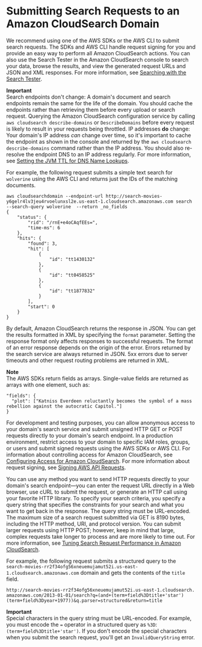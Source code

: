 # Submitting Search Requests to an Amazon CloudSearch Domain<a name="submitting-search-requests"></a>

We recommend using one of the AWS SDKs or the AWS CLI to submit search requests\. The SDKs and AWS CLI handle request signing for you and provide an easy way to perform all Amazon CloudSearch actions\. You can also use the Search Tester in the Amazon CloudSearch console to search your data, browse the results, and view the generated request URLs and JSON and XML responses\. For more information, see [Searching with the Search Tester](getting-started-search.md#searching-console)\.

**Important**  
Search endpoints don't change: A domain's document and search endpoints remain the same for the life of the domain\. You should cache the endpoints rather than retrieving them before every upload or search request\. Querying the Amazon CloudSearch configuration service by calling `aws cloudsearch describe-domains` or `DescribeDomains` before every request is likely to result in your requests being throttled\.
IP addresses **do** change: Your domain's IP address *can* change over time, so it's important to cache the endpoint as shown in the console and returned by the `aws cloudsearch describe-domains` command rather than the IP address\. You should also re\-resolve the endpoint DNS to an IP address regularly\. For more information, see [Setting the JVM TTL for DNS Name Lookups](https://docs.aws.amazon.com/sdk-for-java/latest/developer-guide/java-dg-jvm-ttl.html)\.

For example, the following request submits a simple text search for `wolverine` using the AWS CLI and returns just the IDs of the matching documents\.

```
aws cloudsearchdomain --endpoint-url http://search-movies-y6gelr4lv3jeu4rvoelunxsl2e.us-east-1.cloudsearch.amazonaws.com search --search-query wolverine  --return _no_fields
{
    "status": {
        "rid": "/rnE+e4oCAqfEEs=", 
        "time-ms": 6
    }, 
    "hits": {
        "found": 3, 
        "hit": [
            {
                "id": "tt1430132"
            }, 
            {
                "id": "tt0458525"
            }, 
            {
                "id": "tt1877832"
            }
        ], 
        "start": 0
    }
}
```

By default, Amazon CloudSearch returns the response in JSON\. You can get the results formatted in XML by specifying the `format` parameter\. Setting the response format only affects responses to successful requests\. The format of an error response depends on the origin of the error\. Errors returned by the search service are always returned in JSON\. 5xx errors due to server timeouts and other request routing problems are returned in XML\.

**Note**  
The AWS SDKs return fields as arrays\. Single\-value fields are returned as arrays with one element, such as:  

```
"fields": {
  "plot": ["Katniss Everdeen reluctantly becomes the symbol of a mass rebellion against the autocratic Capitol."]
}
```

For development and testing purposes, you can allow anonymous access to your domain's search service and submit unsigned HTTP GET or POST requests directly to your domain's search endpoint\. In a production environment, restrict access to your domain to specific IAM roles, groups, or users and submit signed requests using the AWS SDKs or AWS CLI\. For information about controlling access for Amazon CloudSearch, see [Configuring Access for Amazon CloudSearch](configuring-access.md)\. For more information about request signing, see [Signing AWS API Requests](https://docs.aws.amazon.com/general/latest/gr/signing_aws_api_requests.html)\. 

You can use any method you want to send HTTP requests directly to your domain's search endpoint—you can enter the request URL directly in a Web browser, use cURL to submit the request, or generate an HTTP call using your favorite HTTP library\. To specify your search criteria, you specify a query string that specifies the constraints for your search and what you want to get back in the response\. The query string must be URL\-encoded\. The maximum size of a search request submitted via GET is 8190 bytes, including the HTTP method, URI, and protocol version\. You can submit larger requests using HTTP POST; however, keep in mind that large, complex requests take longer to process and are more likely to time out\. For more information, see [Tuning Search Request Performance in Amazon CloudSearch](tuning-search.md)\.

For example, the following request submits a structured query to the `search-movies-rr2f34ofg56xneuemujamut52i.us-east-1.cloudsearch.amazonaws.com` domain and gets the contents of the `title` field\.

```
http://search-movies-rr2f34ofg56xneuemujamut52i.us-east-1.cloudsearch.
amazonaws.com/2013-01-01/search?q=(and+(term+field%3Dtitle+'star')
(term+field%3Dyear+1977))&q.parser=structured&return=title
```

**Important**  
Special characters in the query string must be URL\-encoded\. For example, you must encode the `=` operator in a structured query as `%3D`: `(term+field%3Dtitle+'star')`\. If you don't encode the special characters when you submit the search request, you'll get an `InvalidQueryString` error\.